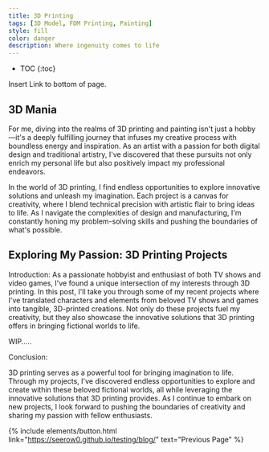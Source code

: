 ```yaml
---
title: 3D Printing
tags: [3D Model, FDM Printing, Painting]
style: fill
color: danger
description: Where ingenuity comes to life
---
```

* TOC
{:toc}

Insert Link to bottom of page.

## 3D Mania

For me, diving into the realms of 3D printing and painting isn't just a hobby—it's a deeply fulfilling journey that infuses my creative process with boundless energy and inspiration. As an artist with a passion for both digital design and traditional artistry, I've discovered that these pursuits not only enrich my personal life but also positively impact my professional endeavors.

In the world of 3D printing, I find endless opportunities to explore innovative solutions and unleash my imagination. Each project is a canvas for creativity, where I blend technical precision with artistic flair to bring ideas to life. As I navigate the complexities of design and manufacturing, I'm constantly honing my problem-solving skills and pushing the boundaries of what's possible.

## Exploring My Passion: 3D Printing Projects

Introduction:
As a passionate hobbyist and enthusiast of both TV shows and video games, I've found a unique intersection of my interests through 3D printing. In this post, I'll take you through some of my recent projects where I've translated characters and elements from beloved TV shows and games into tangible, 3D-printed creations. Not only do these projects fuel my creativity, but they also showcase the innovative solutions that 3D printing offers in bringing fictional worlds to life.

WIP.....


Conclusion:

3D printing serves as a powerful tool for bringing imagination to life. Through my projects, I've discovered endless opportunities to explore and create within these beloved fictional worlds, all while leveraging the innovative solutions that 3D printing provides. As I continue to embark on new projects, I look forward to pushing the boundaries of creativity and sharing my passion with fellow enthusiasts.

{% include elements/button.html link="https://seerow0.github.io/testing/blog/" text="Previous Page" %}
</p>
